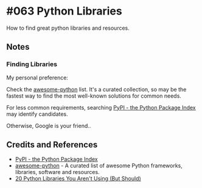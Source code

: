 # #063 Python Libraries

How to find great python libraries and resources.

## Notes

### Finding Libraries

My personal preference:

Check the [awesome-python](https://github.com/vinta/awesome-python) list.
It's a curated collection, so may be the fastest way to find the most well-known solutions for common needs.

For less common requirements, searching [PyPI - the Python Package Index](https://pypi.python.org/pypi) may identify candidates.

Otherwise, Google is your friend..

## Credits and References

* [PyPI - the Python Package Index](https://pypi.python.org/pypi)
* [awesome-python](https://github.com/vinta/awesome-python) - A curated list of awesome Python frameworks, libraries, software and resources.
* [20 Python Libraries You Aren't Using (But Should)](https://www.goodreads.com/book/show/32051366-20-python-libraries-you-aren-t-using-but-should)
